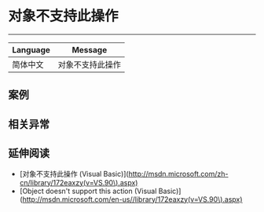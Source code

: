 
# 对象不支持此操作

----

| Language | Message          |
|----------|------------------|
| 简体中文 | 对象不支持此操作 |

## 案例


## 相关异常


## 延伸阅读

* [对象不支持此操作 (Visual Basic)](http://msdn.microsoft.com/zh-cn/library/172eaxzy(v=VS.90\).aspx)
* [Object doesn't support this action (Visual Basic)](http://msdn.microsoft.com/en-us//library/172eaxzy(v=VS.90\).aspx)
